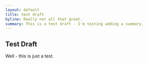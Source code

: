 ```yaml
---
layout: default
title: test draft
byline: Really not all that great.
summary: This is a test draft - I'm testing adding a summary.
---
```


## Test Draft

Well - this is just a test.

